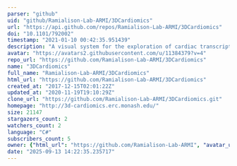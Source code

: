 ```yaml
---
parser: "github"
uid: "github/Ramialison-Lab-ARMI/3DCardiomics"
url: "https://api.github.com/repos/Ramialison-Lab-ARMI/3DCardiomics"
doi: "10.1101/792002"
timestamp: "2021-01-10 00:42:35.951439"
description: "A visual system for the exploration of cardiac transcriptome data"
avatar: "https://avatars2.githubusercontent.com/u/11384379?v=4"
repo_url: "https://github.com/Ramialison-Lab-ARMI/3DCardiomics"
name: "3DCardiomics"
full_name: "Ramialison-Lab-ARMI/3DCardiomics"
html_url: "https://github.com/Ramialison-Lab-ARMI/3DCardiomics"
created_at: "2017-12-15T02:01:22Z"
updated_at: "2020-11-19T19:10:29Z"
clone_url: "https://github.com/Ramialison-Lab-ARMI/3DCardiomics.git"
homepage: "http://3d-cardiomics.erc.monash.edu/"
size: 21147
stargazers_count: 2
watchers_count: 2
language: "C#"
subscribers_count: 5
owner: {"html_url": "https://github.com/Ramialison-Lab-ARMI", "avatar_url": "https://avatars2.githubusercontent.com/u/11384379?v=4", "login": "Ramialison-Lab-ARMI", "type": "Organization"}
date: "2025-09-13 14:22:35.235717"
---
```

